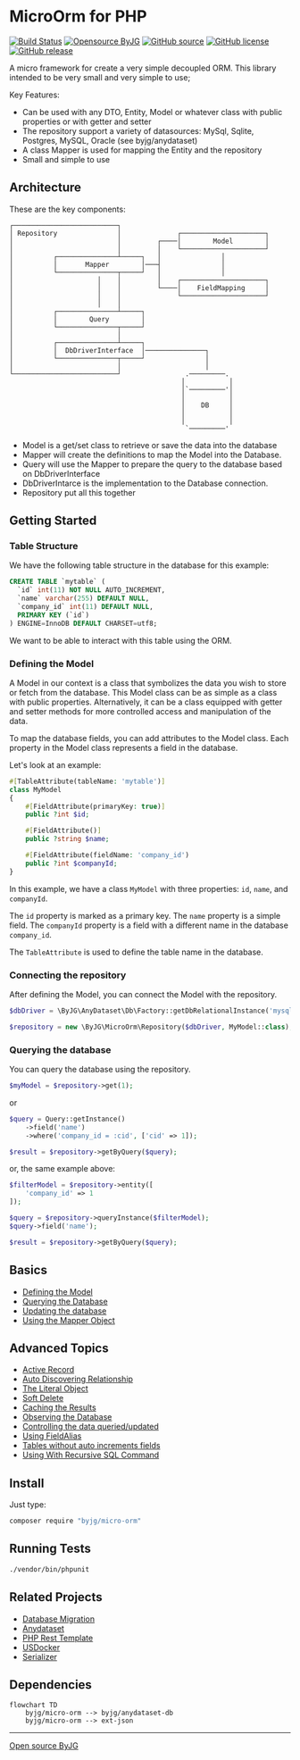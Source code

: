 # MicroOrm for PHP

[![Build Status](https://github.com/byjg/php-micro-orm/actions/workflows/phpunit.yml/badge.svg?branch=master)](https://github.com/byjg/php-micro-orm/actions/workflows/phpunit.yml)
[![Opensource ByJG](https://img.shields.io/badge/opensource-byjg-success.svg)](http://opensource.byjg.com)
[![GitHub source](https://img.shields.io/badge/Github-source-informational?logo=github)](https://github.com/byjg/php-micro-orm/)
[![GitHub license](https://img.shields.io/github/license/byjg/php-micro-orm.svg)](https://opensource.byjg.com/opensource/licensing.html)
[![GitHub release](https://img.shields.io/github/release/byjg/php-micro-orm.svg)](https://github.com/byjg/php-micro-orm/releases/)

A micro framework for create a very simple decoupled ORM.
This library intended to be very small and very simple to use;

Key Features:

* Can be used with any DTO, Entity, Model or whatever class with public properties or with getter and setter
* The repository support a variety of datasources: MySql, Sqlite, Postgres, MySQL, Oracle (see byjg/anydataset)
* A class Mapper is used for mapping the Entity and the repository
* Small and simple to use

## Architecture

These are the key components:

```text
┌──────────────────────────┐
│ Repository               │              ┌─────────────────────┐
│                          │         ┌────│        Model        │
│                          │         │    └─────────────────────┘
│          ┌───────────────┴─────┐   │               │
│          │       Mapper        │───┤               │
│          └───────────────┬─────┘   │               │
│                     │    │         │    ┌─────────────────────┐
│                     │    │         └────│    FieldMapping     │
│                     │    │              └─────────────────────┘
│                     │    │
│          ┌───────────────┴─────┐
│          │        Query        │
│          └───────────────┬─────┘
│                          │
│          ┌───────────────┴─────┐
│          │  DbDriverInterface  │───────────────┐
│          └───────────────┬─────┘               │
│                          │                     │
└──────────────────────────┘                .─────────.
                                           │           │
                                           │`─────────'│
                                           │           │
                                           │    DB     │
                                           │           │
                                           │           │
                                            `─────────'
```

* Model is a get/set class to retrieve or save the data into the database
* Mapper will create the definitions to map the Model into the Database.
* Query will use the Mapper to prepare the query to the database based on DbDriverInterface
* DbDriverIntarce is the implementation to the Database connection.
* Repository put all this together


## Getting Started

### Table Structure

We have the following table structure in the database for this example:

```sql
CREATE TABLE `mytable` (
  `id` int(11) NOT NULL AUTO_INCREMENT,
  `name` varchar(255) DEFAULT NULL,
  `company_id` int(11) DEFAULT NULL,
  PRIMARY KEY (`id`)
) ENGINE=InnoDB DEFAULT CHARSET=utf8;
```

We want to be able to interact with this table using the ORM.

### Defining the Model

A Model in our context is a class that symbolizes the data you wish to store or fetch from the database.
This Model class can be as simple as a class with public properties. 
Alternatively, it can be a class equipped with getter and setter methods for more controlled access and 
manipulation of the data. 

To map the database fields, you can add attributes to the Model class. Each property in the Model class represents a field in the database. 

Let's look at an example:
```php
#[TableAttribute(tableName: 'mytable')]
class MyModel
{
    #[FieldAttribute(primaryKey: true)]
    public ?int $id;

    #[FieldAttribute()]
    public ?string $name;

    #[FieldAttribute(fieldName: 'company_id')
    public ?int $companyId;
}
```

In this example, we have a class `MyModel` with three properties: `id`, `name`, and `companyId`.

The `id` property is marked as a primary key. The `name` property is a simple field.
The `companyId` property is a field with a different name in the database `company_id`.

The `TableAttribute` is used to define the table name in the database.

### Connecting the repository

After defining the Model, you can connect the Model with the repository.

```php
$dbDriver = \ByJG\AnyDataset\Db\Factory::getDbRelationalInstance('mysql://user:password@server/schema');

$repository = new \ByJG\MicroOrm\Repository($dbDriver, MyModel::class);
```

### Querying the database

You can query the database using the repository.

```php
$myModel = $repository->get(1);
```

or

```php
$query = Query::getInstance()
    ->field('name')
    ->where('company_id = :cid', ['cid' => 1]);

$result = $repository->getByQuery($query);
```

or, the same example above:

```php
$filterModel = $repository->entity([
    'company_id' => 1
]);

$query = $repository->queryInstance($filterModel);
$query->field('name');

$result = $repository->getByQuery($query);
```

## Basics

* [Defining the Model](getting-started-model)
* [Querying the Database](querying-the-database)
* [Updating the database](updating-the-database)
* [Using the Mapper Object](using-mapper-object)

## Advanced Topics

* [Active Record](active-record)
* [Auto Discovering Relationship](auto-discovering-relationship)
* [The Literal Object](the-literal-object)
* [Soft Delete](softdelete)
* [Caching the Results](cache)
* [Observing the Database](observers)
* [Controlling the data queried/updated](controlling-the-data)
* [Using FieldAlias](using-fieldalias)
* [Tables without auto increments fields](tables-without-auto-increment-fields)
* [Using With Recursive SQL Command](using-with-recursive-sql-command)

## Install

Just type:

```bash
composer require "byjg/micro-orm"
```

## Running Tests

```bash
./vendor/bin/phpunit
```

## Related Projects

* [Database Migration](https://github.com/byjg/migration)
* [Anydataset](https://github.com/byjg/anydataset)
* [PHP Rest Template](https://github.com/byjg/php-rest-template)
* [USDocker](https://github.com/usdocker/usdocker)
* [Serializer](https://github.com/byjg/serializer)

## Dependencies

```mermaid
flowchart TD
    byjg/micro-orm --> byjg/anydataset-db
    byjg/micro-orm --> ext-json
```

----
[Open source ByJG](http://opensource.byjg.com)

